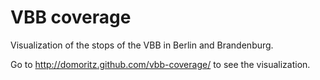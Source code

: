 # VBB coverage

Visualization of the stops of the VBB in Berlin and Brandenburg.

Go to http://domoritz.github.com/vbb-coverage/ to see the visualization.